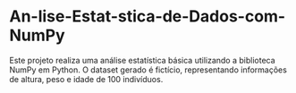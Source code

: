 # An-lise-Estat-stica-de-Dados-com-NumPy
Este projeto realiza uma análise estatística básica utilizando a biblioteca NumPy em Python. O dataset gerado é fictício, representando informações de altura, peso e idade de 100 indivíduos.
